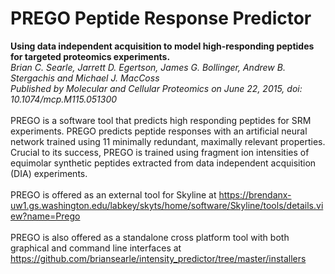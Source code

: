 # PREGO Peptide Response Predictor
<b>Using data independent acquisition to model high-responding peptides for targeted proteomics experiments.</b><br>
<i>Brian C. Searle, Jarrett D. Egertson, James G. Bollinger, Andrew B. Stergachis and Michael J. MacCoss<br>
Published by Molecular and Cellular Proteomics on June 22, 2015, doi: 10.1074/mcp.M115.051300</i><br>
<br>
PREGO is a software tool that predicts high responding peptides for SRM experiments. PREGO predicts peptide responses with an artificial neural network trained using 11 minimally redundant, maximally relevant properties. Crucial to its success, PREGO is trained using fragment ion intensities of equimolar synthetic peptides extracted from data independent acquisition (DIA) experiments.<br>
<br>
PREGO is offered as an external tool for Skyline at <a href="https://brendanx-uw1.gs.washington.edu/labkey/skyts/home/software/Skyline/tools/details.view?name=Prego">https://brendanx-uw1.gs.washington.edu/labkey/skyts/home/software/Skyline/tools/details.view?name=Prego</a><br>
<br>
PREGO is also offered as a standalone cross platform tool with both graphical and command line interfaces at <a href="https://github.com/briansearle/intensity_predictor/tree/master/installers">https://github.com/briansearle/intensity_predictor/tree/master/installers</a><br>

